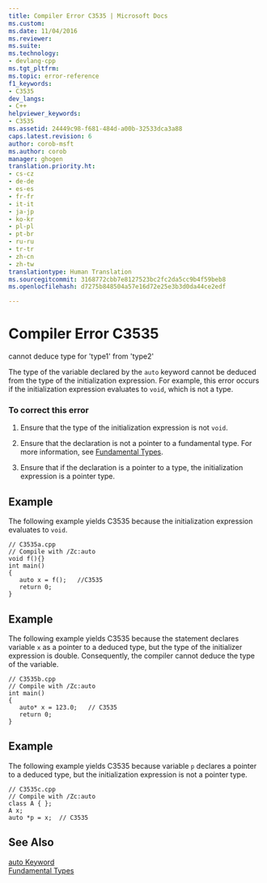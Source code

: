 ```yaml
---
title: Compiler Error C3535 | Microsoft Docs
ms.custom: 
ms.date: 11/04/2016
ms.reviewer: 
ms.suite: 
ms.technology:
- devlang-cpp
ms.tgt_pltfrm: 
ms.topic: error-reference
f1_keywords:
- C3535
dev_langs:
- C++
helpviewer_keywords:
- C3535
ms.assetid: 24449c98-f681-484d-a00b-32533dca3a88
caps.latest.revision: 6
author: corob-msft
ms.author: corob
manager: ghogen
translation.priority.ht:
- cs-cz
- de-de
- es-es
- fr-fr
- it-it
- ja-jp
- ko-kr
- pl-pl
- pt-br
- ru-ru
- tr-tr
- zh-cn
- zh-tw
translationtype: Human Translation
ms.sourcegitcommit: 3168772cbb7e8127523bc2fc2da5cc9b4f59beb8
ms.openlocfilehash: d7275b848504a57e16d72e25e3b3d0da44ce2edf

---
```

# Compiler Error C3535
cannot deduce type for 'type1' from 'type2'  
  
 The type of the variable declared by the `auto` keyword cannot be deduced from the type of the initialization expression. For example, this error occurs if the initialization expression evaluates to `void`, which is not a type.  
  
### To correct this error  
  
1.  Ensure that the type of the initialization expression is not `void`.  
  
2.  Ensure that the declaration is not a pointer to a fundamental type. For more information, see [Fundamental Types](../../cpp/fundamental-types-cpp.md).  
  
3.  Ensure that if the declaration is a pointer to a type, the initialization expression is a pointer type.  
  
## Example  
 The following example yields C3535 because the initialization expression evaluates to `void`.  
  
```  
// C3535a.cpp  
// Compile with /Zc:auto  
void f(){}  
int main()  
{  
   auto x = f();   //C3535  
   return 0;  
}  
```  
  
## Example  
 The following example yields C3535 because the statement declares variable `x` as a pointer to a deduced type, but the type of the initializer expression is double. Consequently, the compiler cannot deduce the type of the variable.  
  
```  
// C3535b.cpp  
// Compile with /Zc:auto  
int main()  
{  
   auto* x = 123.0;   // C3535  
   return 0;  
}  
```  
  
## Example  
 The following example yields C3535 because variable `p` declares a pointer to a deduced type, but the initialization expression is not a pointer type.  
  
```  
// C3535c.cpp  
// Compile with /Zc:auto  
class A { };  
A x;  
auto *p = x;  // C3535  
```  
  
## See Also  
 [auto Keyword](../../cpp/auto-keyword.md)   
 [Fundamental Types](../../cpp/fundamental-types-cpp.md)


<!--HONumber=Jan17_HO1-->


